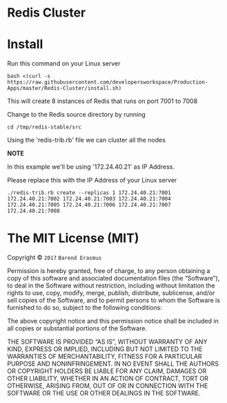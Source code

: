 # Redis Cluster

# Install

Run this command on your Linux server

`bash <(curl -s https://raw.githubusercontent.com/developersworkspace/Production-Apps/master/Redis-Cluster/install.sh)`

This will create 8 instances of Redis that runs on port 7001 to 7008

Change to the Redis source directory by running

`cd /tmp/redis-stable/src`

Using the 'redis-trib.rb' file we can cluster all the nodes

**NOTE**

In this example we'll be using '172.24.40.21' as IP Address.

Please replace this with the IP Address of your Linux server

`./redis-trib.rb create --replicas 1 172.24.40.21:7001 172.24.40.21:7002 172.24.40.21:7003 172.24.40.21:7004 172.24.40.21:7005 172.24.40.21:7006 172.24.40.21:7007 172.24.40.21:7008`


The MIT License (MIT)
=====================

Copyright © `2017` `Barend Erasmus`

Permission is hereby granted, free of charge, to any person
obtaining a copy of this software and associated documentation
files (the “Software”), to deal in the Software without
restriction, including without limitation the rights to use,
copy, modify, merge, publish, distribute, sublicense, and/or sell
copies of the Software, and to permit persons to whom the
Software is furnished to do so, subject to the following
conditions:

The above copyright notice and this permission notice shall be
included in all copies or substantial portions of the Software.

THE SOFTWARE IS PROVIDED “AS IS”, WITHOUT WARRANTY OF ANY KIND,
EXPRESS OR IMPLIED, INCLUDING BUT NOT LIMITED TO THE WARRANTIES
OF MERCHANTABILITY, FITNESS FOR A PARTICULAR PURPOSE AND
NONINFRINGEMENT. IN NO EVENT SHALL THE AUTHORS OR COPYRIGHT
HOLDERS BE LIABLE FOR ANY CLAIM, DAMAGES OR OTHER LIABILITY,
WHETHER IN AN ACTION OF CONTRACT, TORT OR OTHERWISE, ARISING
FROM, OUT OF OR IN CONNECTION WITH THE SOFTWARE OR THE USE OR
OTHER DEALINGS IN THE SOFTWARE.

